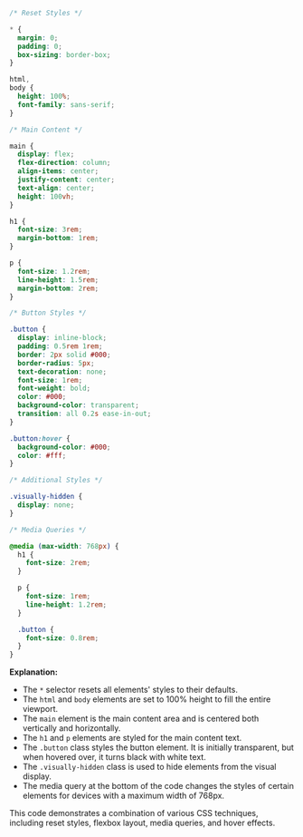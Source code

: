 ```css
/* Reset Styles */

* {
  margin: 0;
  padding: 0;
  box-sizing: border-box;
}

html,
body {
  height: 100%;
  font-family: sans-serif;
}

/* Main Content */

main {
  display: flex;
  flex-direction: column;
  align-items: center;
  justify-content: center;
  text-align: center;
  height: 100vh;
}

h1 {
  font-size: 3rem;
  margin-bottom: 1rem;
}

p {
  font-size: 1.2rem;
  line-height: 1.5rem;
  margin-bottom: 2rem;
}

/* Button Styles */

.button {
  display: inline-block;
  padding: 0.5rem 1rem;
  border: 2px solid #000;
  border-radius: 5px;
  text-decoration: none;
  font-size: 1rem;
  font-weight: bold;
  color: #000;
  background-color: transparent;
  transition: all 0.2s ease-in-out;
}

.button:hover {
  background-color: #000;
  color: #fff;
}

/* Additional Styles */

.visually-hidden {
  display: none;
}

/* Media Queries */

@media (max-width: 768px) {
  h1 {
    font-size: 2rem;
  }

  p {
    font-size: 1rem;
    line-height: 1.2rem;
  }

  .button {
    font-size: 0.8rem;
  }
}
```

**Explanation:**

* The `*` selector resets all elements' styles to their defaults.
* The `html` and `body` elements are set to 100% height to fill the entire viewport.
* The `main` element is the main content area and is centered both vertically and horizontally.
* The `h1` and `p` elements are styled for the main content text.
* The `.button` class styles the button element. It is initially transparent, but when hovered over, it turns black with white text.
* The `.visually-hidden` class is used to hide elements from the visual display.
* The media query at the bottom of the code changes the styles of certain elements for devices with a maximum width of 768px.

This code demonstrates a combination of various CSS techniques, including reset styles, flexbox layout, media queries, and hover effects.